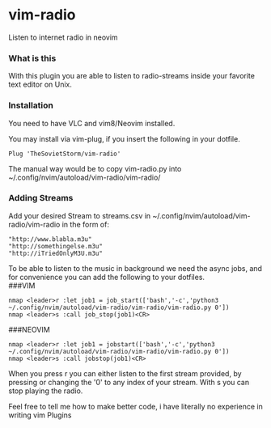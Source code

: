 # vim-radio
Listen to internet radio in neovim

### What is this
With this plugin you are able to listen to radio-streams inside your favorite text editor on Unix.
### Installation
You need to have VLC and vim8/Neovim installed.

You may install via vim-plug, if you insert the following in your dotfile.
```vim
Plug 'TheSovietStorm/vim-radio'
```
The manual way would be to copy vim-radio.py into ~/.config/nvim/autoload/vim-radio/vim-radio/ 

### Adding Streams
Add your desired Stream to streams.csv in ~/.config/nvim/autoload/vim-radio/vim-radio in the form of:
```csv
"http://www.blabla.m3u"
"http://somethingelse.m3u"
"http://iTriedOnlyM3U.m3u"
```

To be able to listen to the music in background we need the async jobs, and for convenience you can 
add the following to your dotfiles.  
###VIM
```vim
nmap <leader>r :let job1 = job_start(['bash','-c','python3 ~/.config/nvim/autoload/vim-radio/vim-radio/vim-radio.py 0'])
nmap <leader>s :call job_stop(job1)<CR>
```
###NEOVIM
```vim
nmap <leader>r :let job1 = jobstart(['bash','-c','python3 ~/.config/nvim/autoload/vim-radio/vim-radio/vim-radio.py 0'])
nmap <leader>s :call jobstop(job1)<CR>
```

When you press <leader>r you can either listen to the first stream provided, by pressing <CR> or changing the '0' to any
index of your stream.
With <leader>s you can stop playing the radio.

Feel free to tell me how to make better code, i have literally no experience in writing vim Plugins
